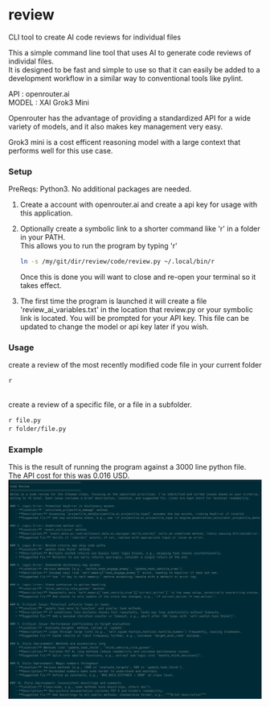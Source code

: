 # review
CLI tool to create AI code reviews for individual files

This a simple command line tool that uses AI to generate code reviews of individal files.  
It is designed to be fast and simple to use so that it can easily be added to a development 
workflow in a similar way to conventional tools like pylint.

API : openrouter.ai  
MODEL : XAI Grok3 Mini

Openrouter has the advantage of providing a standardized API for a wide variety of models, and it also makes key management very easy.  

Grok3 mini is a cost efficent reasoning model with a large context that performs well for this use case.  

### Setup
PreReqs: Python3. No additional packages are needed.

1. Create a account with openrouter.ai and create a api key for usage with this application.

2. Optionally create a symbolic link to a shorter command like 'r' in a folder in your PATH.  
    This allows you to run the program by typing 'r'
    ```bash
    ln -s /my/git/dir/review/code/review.py ~/.local/bin/r 
    ```
    Once this is done you will want to close and re-open your terminal so it takes effect.
3. The first time the program is launched it will create a file 'review_ai_variables.txt' in 
the location that review.py or your symbolic link is located. You will be prompted for your 
API key. This file can be updated to change the model or api key later if you wish.

### Usage

create a review of the most recently modified code file in your current folder
```bash
r
```
<br>
create a review of a specific file, or a file in a subfolder. 

```bash
r file.py
r folder/file.py
```

### Example
This is the result of running the program against a 3000 line python file.  
The API cost for this was 0.016 USD.  
![screenshot](/screenshots/output_jun_19.png "Review output")

